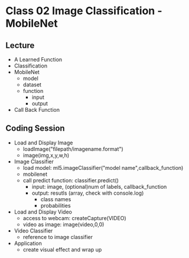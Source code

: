 # Class 02 Image Classification - MobileNet

## Lecture
* A Learned Function
* Classification
* MobileNet
    * model
    * dataset
    * function
        * input 
        * output
* Call Back Function


## Coding Session
* Load and Display Image
    * loadImage("filepath/imagename.format")
    * image(img,x,y,w,h)
* Image Classifier
    * load model: ml5.imageClassifier("model name",callback_function)
    * mobilenet
    * call predict function: classifier.predict()
        * input: image, (optional)num of labels, callback_function
        * output: resutls (array, check with console.log)
            * class names
            * probabilities
* Load and Display Video
    * access to webcam: createCapture(VIDEO)
    * video as image: image(video,0,0)
* Video Classifier
    * reference to image classifier
* Application
    * create visual effect and wrap up